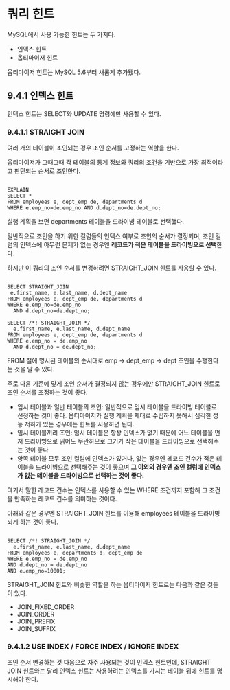 # 쿼리 힌트

MySQL에서 사용 가능한 힌트는 두 가지다.

- 인덱스 힌트
- 옵티마이저 힌트

옵티마이저 힌트는 MySQL 5.6부터 새롭게 추가됐다.

## 9.4.1 인덱스 힌트

인덱스 힌트는 SELECT와 UPDATE 명령에만 사용할 수 있다.

### 9.4.1.1 STRAIGHT JOIN

여러 개의 테이블이 조인되는 경우 조인 순서를 고정하는 역할을 한다.

옵티마이저가 그때그때 각 테이블의 통계 정보와 쿼리의 조건을 기반으로 가장 최적이라고 판단되는 순서로 조인한다.

```mysql

EXPLAIN
SELECT *
FROM employees e, dept_emp de, departments d
WHERE e.emp_no=de.emp_no AND d.dept_no=de.dept_no;

```

실행 계획을 보면 departments 테이블을 드라이빙 테이블로 선택했다.

일반적으로 조인을 하기 위한 컬럼들의 인덱스 여부로 조인의 순서가 결정되며, 조인 컬럼의 인덱스에 아무런 문제가 없는 경우엔 **레코드가 적은 테이블을 드라이빙으로 선택**한다.

하지만 이 쿼리의 조인 순서를 변경하려면 STRAIGHT_JOIN 힌트를 사용할 수 있다.

``` mysql

SELECT STRAIGHT_JOIN
 e.first_name, e.last_name, d.dept_name
FROM employees e, dept_emp de, departments d
WHERE e.emp_no=de.emp_no
  AND d.dept_no=de.dept_no;

SELECT /*! STRAIGHT_JOIN */
  e.first_name, e.last_name, d.dept_name
FROM employees e, dept_emp de, departments d
WHERE e.emp_no = de.emp_no
  AND d.dept_no = de.dept_no;

```

FROM 절에 명시된 테이블의 순서대로 emp -> dept_emp -> dept 조인을 수행한다는 것을 알 수 있다.

주로 다음 기준에 맞게 조인 순서가 결정되지 않는 경우에만 STRAIGHT_JOIN 힌트로 조인 순서를 조정하는 것이 좋다.

- 임시 테이블과 일반 테이블의 조인: 일반적으로 임시 테이블을 드라이빙 테이블로 선정하는 것이 좋다. 옵티마이저가 실행 계획을 제대로 수립하지 못해서 심각한 성능 저하가 있는 경우에는 힌트를 사용하면 된다.
- 임시 테이블끼리 조인: 임시 테이블은 항상 인덱스가 없기 때문에 어느 테이블을 먼저 드라이빙으로 읽어도 무관하므로 크기가 작은 테이블을 드라이빙으로 선택해주는 것이 좋다
- 양쪽 테이블 모두 조인 컬럼에 인덱스가 있거나, 없는 경우엔 레코드 건수가 적은 테이블을 드라이빙으로 선택해주는 것이 좋으며 **그 이외의 경우엔 조인 컬럼에 인덱스가 없는 테이블을 드라이빙으로 선택하는 것이 좋다.**

여기서 말한 레코드 건수는 인덱스를 사용할 수 있는 WHERE 조건까지 포함해 그 조건을 만족하는 레코드 건수를 의미하는 것이다.

아래와 같은 경우엔 STRAIGHT_JOIN 힌트를 이용해 employees 테이블을 드라이빙되게 하는 것이 좋다.

```mysql

SELECT /*! STRAIGHT_JOIN */
  e.first_name, e.last_name, d.dept_name
FROM employees e, departments d, dept_emp de
WHERE e.emp_no = de.emp_no
AND d.dept_no = de.dept_no
AND e.emp_no=10001;

```

STRAIGHT_JOIN 힌트와 비슷한 역할을 하는 옵티마이저 힌트로는 다음과 같은 것들이 있다.

- JOIN_FIXED_ORDER
- JOIN_ORDER
- JOIN_PREFIX
- JOIN_SUFFIX

### 9.4.1.2 USE INDEX / FORCE INDEX / IGNORE INDEX

조인 순서 변경하는 것 다음으로 자주 사용되는 것이 인덱스 힌트인데, STRAIGHT JOIN 힌트와는 달리 인덱스 힌트는 사용하려는 인덱스를 가지는 테이블 뒤에 힌트를 명시해야 한다.

